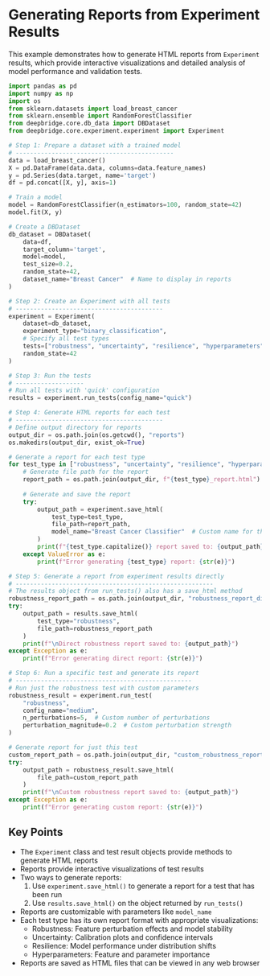 # Generating Reports from Experiment Results

This example demonstrates how to generate HTML reports from `Experiment` results, which provide interactive visualizations and detailed analysis of model performance and validation tests.

```python
import pandas as pd
import numpy as np
import os
from sklearn.datasets import load_breast_cancer
from sklearn.ensemble import RandomForestClassifier
from deepbridge.core.db_data import DBDataset
from deepbridge.core.experiment.experiment import Experiment

# Step 1: Prepare a dataset with a trained model
# --------------------------------------------
data = load_breast_cancer()
X = pd.DataFrame(data.data, columns=data.feature_names)
y = pd.Series(data.target, name='target')
df = pd.concat([X, y], axis=1)

# Train a model
model = RandomForestClassifier(n_estimators=100, random_state=42)
model.fit(X, y)

# Create a DBDataset
db_dataset = DBDataset(
    data=df,
    target_column='target',
    model=model,
    test_size=0.2,
    random_state=42,
    dataset_name="Breast Cancer"  # Name to display in reports
)

# Step 2: Create an Experiment with all tests
# -----------------------------------------
experiment = Experiment(
    dataset=db_dataset,
    experiment_type="binary_classification",
    # Specify all test types
    tests=["robustness", "uncertainty", "resilience", "hyperparameters"],
    random_state=42
)

# Step 3: Run the tests
# -------------------
# Run all tests with 'quick' configuration
results = experiment.run_tests(config_name="quick")

# Step 4: Generate HTML reports for each test
# -----------------------------------------
# Define output directory for reports
output_dir = os.path.join(os.getcwd(), "reports")
os.makedirs(output_dir, exist_ok=True)

# Generate a report for each test type
for test_type in ["robustness", "uncertainty", "resilience", "hyperparameters"]:
    # Generate file path for the report
    report_path = os.path.join(output_dir, f"{test_type}_report.html")
    
    # Generate and save the report
    try:
        output_path = experiment.save_html(
            test_type=test_type,
            file_path=report_path,
            model_name="Breast Cancer Classifier"  # Custom name for the report
        )
        print(f"{test_type.capitalize()} report saved to: {output_path}")
    except ValueError as e:
        print(f"Error generating {test_type} report: {str(e)}")

# Step 5: Generate a report from experiment results directly
# -------------------------------------------------------
# The results object from run_tests() also has a save_html method
robustness_report_path = os.path.join(output_dir, "robustness_report_direct.html")
try:
    output_path = results.save_html(
        test_type="robustness",
        file_path=robustness_report_path
    )
    print(f"\nDirect robustness report saved to: {output_path}")
except Exception as e:
    print(f"Error generating direct report: {str(e)}")

# Step 6: Run a specific test and generate its report
# -------------------------------------------------
# Run just the robustness test with custom parameters
robustness_result = experiment.run_test(
    "robustness",
    config_name="medium",
    n_perturbations=5,  # Custom number of perturbations
    perturbation_magnitude=0.2  # Custom perturbation strength
)

# Generate report for just this test
custom_report_path = os.path.join(output_dir, "custom_robustness_report.html")
try:
    output_path = robustness_result.save_html(
        file_path=custom_report_path
    )
    print(f"\nCustom robustness report saved to: {output_path}")
except Exception as e:
    print(f"Error generating custom report: {str(e)}")
```

## Key Points

- The `Experiment` class and test result objects provide methods to generate HTML reports
- Reports provide interactive visualizations of test results
- Two ways to generate reports:
  1. Use `experiment.save_html()` to generate a report for a test that has been run
  2. Use `results.save_html()` on the object returned by `run_tests()`
- Reports are customizable with parameters like `model_name`
- Each test type has its own report format with appropriate visualizations:
  - Robustness: Feature perturbation effects and model stability
  - Uncertainty: Calibration plots and confidence intervals
  - Resilience: Model performance under distribution shifts
  - Hyperparameters: Feature and parameter importance
- Reports are saved as HTML files that can be viewed in any web browser